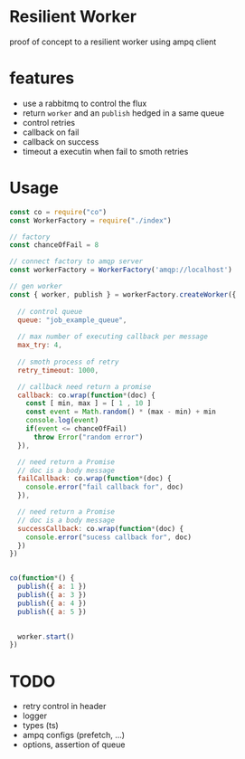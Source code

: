 Resilient Worker
===

proof of concept to a resilient worker using ampq client

# features
 - use a rabbitmq to control the flux
 - return `worker` and an `publish` hedged in a same queue
 - control retries
 - callback on fail 
 - callback on success
 - timeout a executin when fail to smoth retries

# Usage
```javascript
const co = require("co")
const WorkerFactory = require("./index")

// factory
const chanceOfFail = 8

// connect factory to amqp server
const workerFactory = WorkerFactory('amqp://localhost')

// gen worker 
const { worker, publish } = workerFactory.createWorker({
  
  // control queue
  queue: "job_example_queue",
  
  // max number of executing callback per message 
  max_try: 4,
  
  // smoth process of retry 
  retry_timeout: 1000,

  // callback need return a promise 
  callback: co.wrap(function*(doc) {
    const [ min, max ] = [ 1 , 10 ]
    const event = Math.random() * (max - min) + min
    console.log(event)
    if(event <= chanceOfFail)
      throw Error("random error")
  }),

  // need return a Promise
  // doc is a body message
  failCallback: co.wrap(function*(doc) {
    console.error("fail callback for", doc)
  }),

  // need return a Promise
  // doc is a body message
  successCallback: co.wrap(function*(doc) {
    console.error("sucess callback for", doc)
  })
})


co(function*() {
  publish({ a: 1 })
  publish({ a: 3 })
  publish({ a: 4 })
  publish({ a: 5 })
  

  worker.start()
})
```


# TODO
 - retry control in header
 - logger
 - types (ts)
 - ampq configs (prefetch, ...)
 - options, assertion of queue